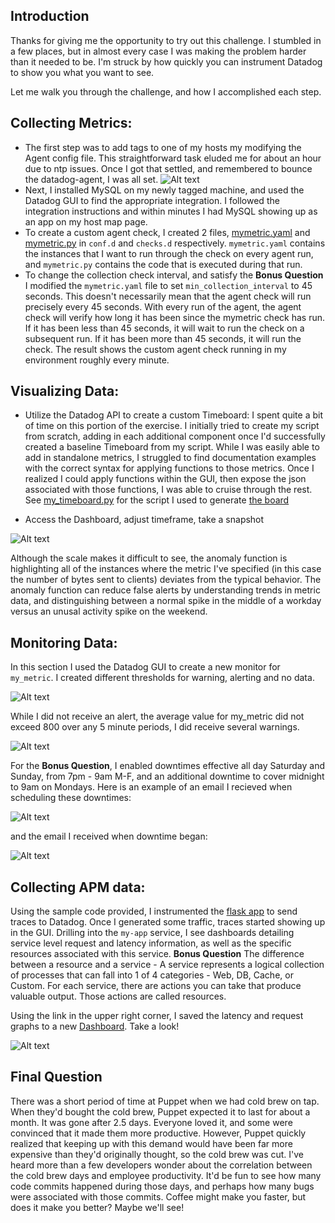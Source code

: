 ## Introduction
Thanks for giving me the opportunity to try out this challenge. I stumbled in a few places, but in almost every case I was making the problem harder than it needed to be. I'm struck by how quickly you can instrument Datadog to show you what you want to see. 

Let me walk you through the challenge, and how I accomplished each step.

## Collecting Metrics:
 * The first step was to add tags to one of my hosts my modifying the Agent config file. This straightforward task eluded me for about an hour due to ntp issues. Once I got that settled, and remembered to bounce the datadog-agent, I was all set. 
  ![Alt text](https://github.com/ewplumb/hiring-engineers/blob/solutions-engineer/screenshots/host_with_tags.png)
  * Next, I installed MySQL on my newly tagged machine, and used the Datadog GUI to find the appropriate integration. I followed the integration instructions and within minutes I had MySQL showing up as an app on my host map page. 
  * To create a custom agent check, I created 2 files, [mymetric.yaml](https://github.com/ewplumb/hiring-engineers/blob/solutions-engineer/mymetric.yaml) and [mymetric.py](https://github.com/ewplumb/hiring-engineers/blob/solutions-engineer/mymetric.py) in `conf.d` and `checks.d` respectively. `mymetric.yaml` contains the instances that I want to run through the check on every agent run, and `mymetric.py` contains the code that is executed during that run. 
  * To change the collection check interval, and satisfy the **Bonus Question** I modified the `mymetric.yaml` file to set `min_collection_interval` to 45 seconds. This doesn't necessarily mean that the agent check will run precisely every 45 seconds. With every run of the agent, the agent check will verify how long it has been since the mymetric check has run. If it has been less than 45 seconds, it will wait to run the check on a subsequent run. If it has been more than 45 seconds, it will run the check. The result shows the custom agent check running in my environment roughly every minute.

## Visualizing Data:
  * Utilize the Datadog API to create a custom Timeboard: I spent quite a bit of time on this portion of the exercise. I initially tried to create my script from scratch, adding in each additional component once I'd successfully created a baseline Timeboard from my script. While I was easily able to add in standalone metrics, I struggled to find documentation examples with the correct syntax for applying functions to those metrics. Once I realized I could apply functions within the GUI, then expose the json associated with those functions, I was able to cruise through the rest. See [my_timeboard.py](https://github.com/ewplumb/hiring-engineers/blob/solutions-engineer/my_timeboard.py) for the script I used to generate [the board](https://app.datadoghq.com/dash/816852/elizabeths-timeboard?live=true&page=0&is_auto=false&from_ts=1526956540982&to_ts=1526960140982&tile_size=l)

  * Access the Dashboard, adjust timeframe, take a snapshot

  ![Alt text](https://github.com/ewplumb/hiring-engineers/blob/solutions-engineer/screenshots/my_timeboard_screenshot.png)
  
  Although the scale makes it difficult to see, the anomaly function is highlighting all of the instances where the metric I've specified (in this case the number of bytes sent to clients) deviates from the typical behavior. The anomaly function can reduce false alerts by understanding trends in metric data, and distinguishing between a normal spike in the middle of a workday versus an unusal activity spike on the weekend.

## Monitoring Data:
  In this section I used the Datadog GUI to create a new monitor for `my_metric`.  I created different thresholds for warning, alerting and no data. 
  
  ![Alt text](https://github.com/ewplumb/hiring-engineers/blob/solutions-engineer/screenshots/monitor_screenshot.png)
  
  While I did not receive an alert, the average value for my_metric did not exceed 800 over any 5 minute periods, I did receive several warnings.
  
  ![Alt text](https://github.com/ewplumb/hiring-engineers/blob/solutions-engineer/screenshots/high_metric_alert.png)
  
  For the **Bonus Question**, I enabled downtimes effective all day Saturday and Sunday, from 7pm - 9am M-F, and an additional downtime to cover midnight to 9am on Mondays. Here is an example of an email I recieved when scheduling these downtimes:
  
  ![Alt text](https://github.com/ewplumb/hiring-engineers/blob/solutions-engineer/screenshots/downtime_set.png)
  
  and the email I received when downtime began:
  
  ![Alt text](https://github.com/ewplumb/hiring-engineers/blob/solutions-engineer/screenshots/downtime_started.png)
   
## Collecting APM data:
  Using the sample code provided, I instrumented the [flask app](https://github.com/ewplumb/hiring-engineers/blob/solutions-engineer/myapp.py) to send traces to Datadog. Once I generated some traffic, traces started showing up in the GUI. Drilling into the `my-app` service, I see dashboards detailing service level request and latency information, as well as the specific resources associated with this service. **Bonus Question** The difference between a resource and a service - A service represents a logical collection of processes that can fall into 1 of 4 categories - Web, DB, Cache, or Custom. For each service, there are actions you can take that produce valuable output. Those actions are called resources.

  Using the link in the upper right corner, I saved the latency and request graphs to a new [Dashboard](https://app.datadoghq.com/dash/816065/elizabeths-timeboard-for-myapp?live=true&page=0&is_auto=false&from_ts=1526872658155&to_ts=1526959058155&tile_size=l). Take a look!

  ![Alt text](https://github.com/ewplumb/hiring-engineers/blob/solutions-engineer/screenshots/apm_dashboard.png)

   ## Final Question
   There was a short period of time at Puppet when we had cold brew on tap. When they'd bought the cold brew, Puppet expected it to last for about a month. It was gone after 2.5 days. Everyone loved it, and some were convinced that it made them more productive. However, Puppet quickly realized that keeping up with this demand would have been far more expensive than they'd originally thought, so the cold brew was cut. I've heard more than a few developers wonder about the correlation between the cold brew days and employee productivity. It'd be fun to see how many code commits happened during those days, and perhaps how many bugs were associated with those commits. Coffee might make you faster, but does it make you better? Maybe we'll see!
